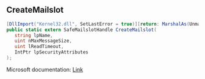 ## CreateMailslot

```csharp
[DllImport("Kernel32.dll", SetLastError = true)][return: MarshalAs(UnmanagedType.SafeHandle)]
public static extern SafeMailslotHandle CreateMailslot(
   string lpName,
   uint nMaxMessageSize,
   uint lReadTimeout,
   IntPtr lpSecurityAttributes
);
```

Microsoft documentation: [Link](https://learn.microsoft.com/en-us/windows/win32/api/winbase/nf-winbase-createmailslota)
